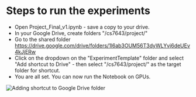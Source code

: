 # Steps to run the experiments

- Open Project_Final_v1.ipynb - save a copy to your drive.
- In your Google Drive, create folders "/cs7643/project/"
- Go to the shared folder https://drive.google.com/drive/folders/1l6ab3OUM56T3dyWLYvj6deUEv4kJjERw
- Click on the dropdown on the "ExperimentTemplate" folder and select "Add shortcut to Drive" - then select "/cs7643/project/" as the target folder for shortcut.
- You are all set. You can now run the Notebook on GPUs.

![Adding shortcut to Google Drive folder](https://github.gatech.edu/OptimuZ-Prime/cs7643-project/blob/master/Final/GoogleDrive-AddShortcut.png)

